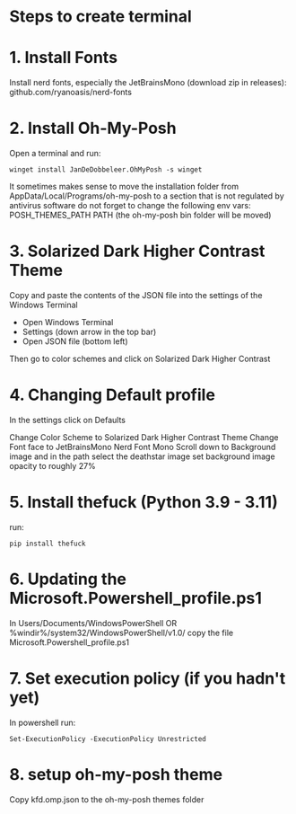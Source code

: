 # Steps to create terminal

# 1. Install Fonts
Install nerd fonts, especially the JetBrainsMono (download zip in releases): github.com/ryanoasis/nerd-fonts

# 2. Install Oh-My-Posh
Open a terminal and run:
```
winget install JanDeDobbeleer.OhMyPosh -s winget
```
It sometimes makes sense to move the installation folder from AppData/Local/Programs/oh-my-posh to a section that is not regulated by antivirus software
do not forget to change the following env vars:
POSH_THEMES_PATH
PATH (the oh-my-posh bin folder will be moved)

# 3. Solarized Dark Higher Contrast Theme
Copy and paste the contents of the JSON file into the settings of the Windows Terminal
- Open Windows Terminal
- Settings (down arrow in the top bar)
- Open JSON file (bottom left)

Then go to color schemes and click on Solarized Dark Higher Contrast

# 4. Changing Default profile
In the settings click on Defaults

Change Color Scheme to Solarized Dark Higher Contrast Theme
Change Font face to JetBrainsMono Nerd Font Mono
Scroll down to Background image and in the path select the deathstar image
set background image opacity to roughly 27%

# 5. Install thefuck (Python 3.9 - 3.11)
run:
```
pip install thefuck
```

# 6. Updating the Microsoft.Powershell_profile.ps1
In Users/Documents/WindowsPowerShell OR %windir%/system32/WindowsPowerShell/v1.0/ copy the file Microsoft.Powershell_profile.ps1

# 7. Set execution policy (if you hadn't yet)
In powershell run:
```
Set-ExecutionPolicy -ExecutionPolicy Unrestricted
```

# 8. setup oh-my-posh theme
Copy kfd.omp.json to the oh-my-posh themes folder
